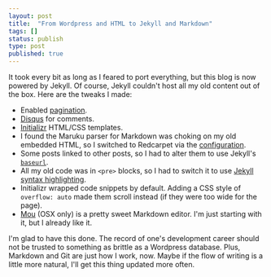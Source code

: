 ```yaml
---
layout: post
title:  "From Wordpress and HTML to Jekyll and Markdown"
tags: []
status: publish
type: post
published: true
---
```


It took every bit as long as I feared to port everything, but this blog is now powered by Jekyll.  Of course, Jekyll couldn't host all my old content out of the box.  Here are the tweaks I made:

* Enabled [pagination](http://jekyllrb.com/docs/pagination/).
* [Disqus](http://help.disqus.com/customer/portal/articles/472138-jekyll-installation-instructions) for comments.
* [Initializr](http://www.initializr.com/) HTML/CSS templates.
* I found the Maruku parser for Markdown was choking on my old embedded HTML, so I switched to Redcarpet via the [configuration](http://jekyllrb.com/docs/configuration/).
* Some posts linked to other posts, so I had to alter them to use Jekyll's [`baseurl`](http://jekyllrb.com/docs/upgrading/#baseurl).
* All my old code was in `<pre>` blocks, so I had to switch it to use [Jekyll syntax highlighting](http://jekyllrb.com/docs/templates/#code_snippet_highlighting).
* Initializr wrapped code snippets by default.  Adding a CSS style of `overflow: auto` made them scroll instead (if they were too wide for the page).
* [Mou](http://mouapp.com/) (OSX only) is a pretty sweet Markdown editor.  I'm just starting with it, but I already like it.

I'm glad to have this done.  The record of one's development career should not be trusted to something as brittle as a Wordpress database.  Plus, Markdown and Git are just how I work, now.  Maybe if the flow of writing is a little more natural, I'll get this thing updated more often.
